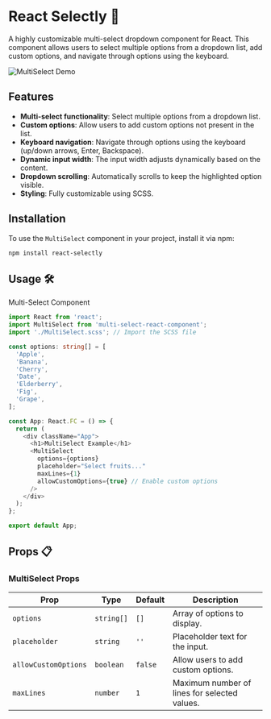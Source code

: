 # React Selectly 🚀

A highly customizable multi-select dropdown component for React. This component allows users to select multiple options from a dropdown list, add custom options, and navigate through options using the keyboard.

![MultiSelect Demo](demo.gif) <!-- Add a demo GIF if available -->

## Features

- **Multi-select functionality**: Select multiple options from a dropdown list.
- **Custom options**: Allow users to add custom options not present in the list.
- **Keyboard navigation**: Navigate through options using the keyboard (up/down arrows, Enter, Backspace).
- **Dynamic input width**: The input width adjusts dynamically based on the content.
- **Dropdown scrolling**: Automatically scrolls to keep the highlighted option visible.
- **Styling**: Fully customizable using SCSS.

## Installation

To use the `MultiSelect` component in your project, install it via npm:

```bash
npm install react-selectly
```

## Usage 🛠️
Multi-Select Component
```typescript
import React from 'react';
import MultiSelect from 'multi-select-react-component';
import './MultiSelect.scss'; // Import the SCSS file

const options: string[] = [
  'Apple',
  'Banana',
  'Cherry',
  'Date',
  'Elderberry',
  'Fig',
  'Grape',
];

const App: React.FC = () => {
  return (
    <div className="App">
      <h1>MultiSelect Example</h1>
      <MultiSelect
        options={options}
        placeholder="Select fruits..."
        maxLines={1}
        allowCustomOptions={true} // Enable custom options
      />
    </div>
  );
};

export default App;
```

## Props 📋
### MultiSelect Props

| Prop               | Type            | Default       | Description                                      |
|--------------------|-----------------|---------------|--------------------------------------------------|
| `options`          | `string[]`      | `[]`          | Array of options to display.                    |
| `placeholder`      | `string`        | `''`          | Placeholder text for the input.                 |
| `allowCustomOptions` | `boolean`     | `false`       | Allow users to add custom options.              |
| `maxLines`         | `number`        | `1`           | Maximum number of lines for selected values.    |
